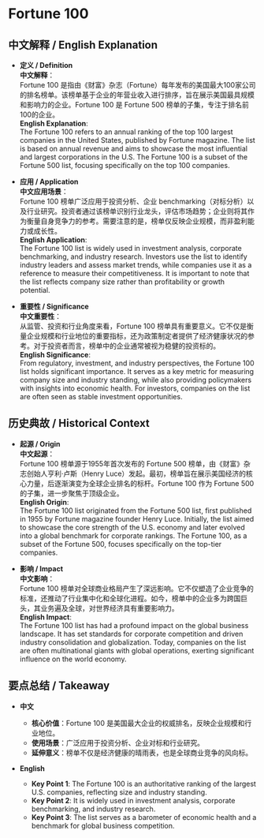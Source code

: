 # Fortune 100

## 中文解释 / English Explanation

* **定义 / Definition**  
  **中文解释**：  
  Fortune 100 是指由《财富》杂志（Fortune）每年发布的美国最大100家公司的排名榜单。该榜单基于企业的年营业收入进行排序，旨在展示美国最具规模和影响力的企业。Fortune 100 是 Fortune 500 榜单的子集，专注于排名前100的企业。  
  **English Explanation**:  
  The Fortune 100 refers to an annual ranking of the top 100 largest companies in the United States, published by Fortune magazine. The list is based on annual revenue and aims to showcase the most influential and largest corporations in the U.S. The Fortune 100 is a subset of the Fortune 500 list, focusing specifically on the top 100 companies.

* **应用 / Application**  
  **中文应用场景**：  
  Fortune 100 榜单广泛应用于投资分析、企业 benchmarking（对标分析）以及行业研究。投资者通过该榜单识别行业龙头，评估市场趋势；企业则将其作为衡量自身竞争力的参考。需要注意的是，榜单仅反映企业规模，而非盈利能力或成长性。  
  **English Application**:  
  The Fortune 100 list is widely used in investment analysis, corporate benchmarking, and industry research. Investors use the list to identify industry leaders and assess market trends, while companies use it as a reference to measure their competitiveness. It is important to note that the list reflects company size rather than profitability or growth potential.

* **重要性 / Significance**  
  **中文重要性**：  
  从监管、投资和行业角度来看，Fortune 100 榜单具有重要意义。它不仅是衡量企业规模和行业地位的重要指标，还为政策制定者提供了经济健康状况的参考。对于投资者而言，榜单中的企业通常被视为稳健的投资标的。  
  **English Significance**:  
  From regulatory, investment, and industry perspectives, the Fortune 100 list holds significant importance. It serves as a key metric for measuring company size and industry standing, while also providing policymakers with insights into economic health. For investors, companies on the list are often seen as stable investment opportunities.

## 历史典故 / Historical Context

* **起源 / Origin**  
  **中文起源**：  
  Fortune 100 榜单源于1955年首次发布的 Fortune 500 榜单，由《财富》杂志创始人亨利·卢斯（Henry Luce）发起。最初，榜单旨在展示美国经济的核心力量，后逐渐演变为全球企业排名的标杆。Fortune 100 作为 Fortune 500 的子集，进一步聚焦于顶级企业。  
  **English Origin**:  
  The Fortune 100 list originated from the Fortune 500 list, first published in 1955 by Fortune magazine founder Henry Luce. Initially, the list aimed to showcase the core strength of the U.S. economy and later evolved into a global benchmark for corporate rankings. The Fortune 100, as a subset of the Fortune 500, focuses specifically on the top-tier companies.

* **影响 / Impact**  
  **中文影响**：  
  Fortune 100 榜单对全球商业格局产生了深远影响。它不仅塑造了企业竞争的标准，还推动了行业集中化和全球化进程。如今，榜单中的企业多为跨国巨头，其业务遍及全球，对世界经济具有重要影响力。  
  **English Impact**:  
  The Fortune 100 list has had a profound impact on the global business landscape. It has set standards for corporate competition and driven industry consolidation and globalization. Today, companies on the list are often multinational giants with global operations, exerting significant influence on the world economy.

## 要点总结 / Takeaway

* **中文**  
  - **核心价值**：Fortune 100 是美国最大企业的权威排名，反映企业规模和行业地位。  
  - **使用场景**：广泛应用于投资分析、企业对标和行业研究。  
  - **延伸意义**：榜单不仅是经济健康的晴雨表，也是全球商业竞争的风向标。

* **English**  
  - **Key Point 1**: The Fortune 100 is an authoritative ranking of the largest U.S. companies, reflecting size and industry standing.  
  - **Key Point 2**: It is widely used in investment analysis, corporate benchmarking, and industry research.  
  - **Key Point 3**: The list serves as a barometer of economic health and a benchmark for global business competition.